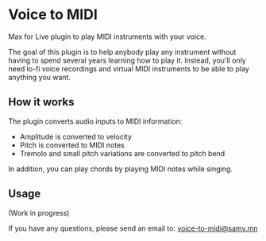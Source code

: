 # Voice to MIDI

Max for Live plugin to play MIDI instruments with your voice.

The goal of this plugin is to help anybody play any instrument without having to spend several years learning how to play it. Instead, you'll only need lo-fi voice recordings and virtual MIDI instruments to be able to play anything you want.

## How it works

The plugin converts audio inputs to MIDI information:
- Amplitude is converted to velocity
- Pitch is converted to MIDI notes
- Tremolo and small pitch variations are converted to pitch bend

In addition, you can play chords by playing MIDI notes while singing.

## Usage

(Work in progress)

If you have any questions, please send an email to: voice-to-midi@samy.mn

